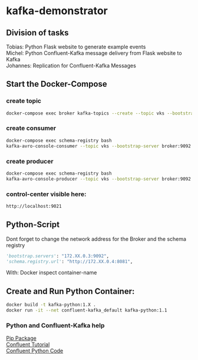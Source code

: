 # kafka-demonstrator

## Division of tasks
Tobias: Python Flask website to generate example events</br>
Michel: Python Confluent-Kafka message delivery from Flask website to Kafka</br>
Johannes: Replication for Confluent-Kafka Messages</br>

## Start the Docker-Compose
### create topic
```bash
docker-compose exec broker kafka-topics --create --topic vks --bootstrap-server broker:9092 --replication-factor 1 --partitions 1
```
### create consumer 
```bash
docker-compose exec schema-registry bash
kafka-avro-console-consumer --topic vks --bootstrap-server broker:9092 
```

### create producer
```bash
docker-compose exec schema-registry bash
kafka-avro-console-producer --topic vks --bootstrap-server broker:9092 --property value.schema="$(< /opt/app/schema/order_detail.avsc)"
```

### control-center visible here: 
```bash
http://localhost:9021
```

## Python-Script
Dont forget to change the network address for the Broker and the schema registry
```python
'bootstrap.servers': "172.XX.0.3:9092",
'schema.registry.url': "http://172.XX.0.4:8081",
```
With: Docker inspect container-name

## Create and Run Python Container:
```bash
docker build -t kafka-python:1.X .
docker run -it --net confluent-kafka_default kafka-python:1.1
```
### Python and Confluent-Kafka help
[Pip Package](https://pypi.org/project/confluent-kafka/)</br>
[Confluent Tutorial](https://kafka-tutorials.confluent.io/kafka-console-consumer-producer/kafka.html#initialize-the-project)</br>
[Confluent Python Code](https://github.com/confluentinc/confluent-kafka-python)</br>
